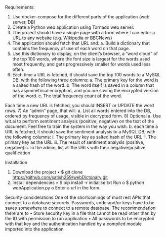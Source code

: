Requirements:
1) Use docker-compose for the different parts of the application (web server, DB) 
2) Create a Python web application using Tornado web server. 
3) The project should have a single page with a form where I can enter a URL to any website (e.g. Wikipedia or BBCNews) 
4) The application should fetch that URL and: 
  a. Build a dictionary that contains the frequency of use of each word on that page. 
5) Use this dictionary to display, on the client’s browser, a “word cloud” of the top 100 words, where the font size is largest for the words used most frequently, and gets progressively smaller for words used less often. 
6) Each time a URL is fetched, it should save the top 100 words to a MySQL DB, with the following three columns: 
  a. The primary key for the word is a salted hash of the word. 
  b. The word itself is saved in a column that has asymmetrical encryption, and you are saving the encrypted version of the word. 
  c. The total frequency count of the word. 
 
Each time a new URL is fetched, you should INSERT or UPDATE the word rows. 
7) An “admin” page, that will: 
  a. List all words entered into the DB, ordered by frequency of usage, visible in decrypted form. 
8) Optional 
  a. Use wit.ai to perform sentiment analysis (positive, negative) on the text of the document. Feel free to train the system in the way you wish. 
   b. each time a URL is fetched, it should save the sentiment analysis to a MySQL DB, with the following columns: 
    i. The primary key as salted hash of the URL 
    ii. The primary key as the URL 
    iii. The result of sentiment analysis (positive, negative) 
   c. In the admin, list all the URLs with their negative/positive qualification 
   
Installation
1.	Download the project
•	$ git clone https://github.com/satish259/webDictonary.git
2.	Install dependencies
•	$ pip install -r initialise.txt
Run
o	$ python webApplication.py
o	Enter a url in the form.

Security considerations
One of the shortcomings of most rest APIs that connect to a database securely. Passwords, code and/or keys have to be saves somewhere to connect to a remote database.
The recommendation there are to 
•	Store security key in a file that cannot be read other than by the ID with permission to run application
•	All passwords to be encrypted with that key and the authentication handled by a compiled module imported into the application


